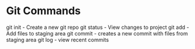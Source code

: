 # Git Commands

git init - Create a new git repo
git status - View changes to project
git add - Add files to staging area
git commit - creates a new commit with files from staging area
git log - view recent commits
